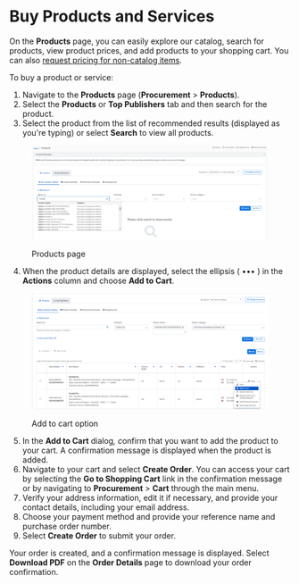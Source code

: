 # Buy Products and Services

On the **Products** page, you can easily explore our catalog, search for products, view product prices, and add products to your shopping cart. You can also [request pricing for non-catalog items](special-quotes/request-pricing-for-non-catalog-products.md).&#x20;

&#x20;To buy a product or service:

1. Navigate to the **Products** page (**Procurement** > **Products**).
2. Select the **Products** or **Top Publishers** tab and then search for the product.
3. Select the product from the list of recommended results (displayed as you're typing) or select **Search** to view all products. &#x20;

<figure><img src="../../.gitbook/assets/image (1126).png" alt=""><figcaption><p>Products page</p></figcaption></figure>

4. When the product details are displayed, select the ellipsis ( ••• ) in the **Actions** column and choose **Add to Cart**.&#x20;

<figure><img src="../../.gitbook/assets/image (1127).png" alt=""><figcaption><p>Add to cart option</p></figcaption></figure>

5. In the **Add to Cart** dialo&#x67;_, &#x63;_&#x6F;nfirm that you want to add the product to your cart. A confirmation message is displayed when the product is added.
6. Navigate to your cart and select **Create Order**. You can access your cart by selecting the **Go to Shopping Cart** link in the confirmation message or by navigating to **Procurement** > **Cart** through the main menu.
7. Verify your address information, edit it if necessary, and provide your contact details, including your email address.
8. Choose your payment method and provide your reference name and purchase order number.
9. Select **Create Order** to submit your order.

Your order is created, and a confirmation message is displayed. Select **Download PDF** on the **Order Details** page to download your order confirmation.

